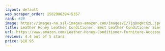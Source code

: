 ```yaml
---
layout: default 
﻿web_scraper_order: 1582906394-5357
rank: #39
image: https://images-na.ssl-images-amazon.com/images/I/71gDoqWcKzL.jpg
title: Leather Honey Leather Conditioner, Best Leather Conditioner Since 1968. for Use on Leather…
url: https://www.amazon.com/Leather-Honey-Conditioner-Furniture-Accessories/dp/B003IS3HV0/ref=zg_mw_automotive_39?_encoding=UTF8&psc=1&refRID=XNZNW5DZK47AV25RF7A7
reviews: 4.4 out of 5 stars
price: $18.95 
---
```

